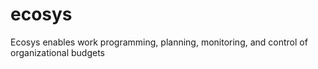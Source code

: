ecosys
======

Ecosys enables work programming, planning, monitoring, and control of organizational budgets
